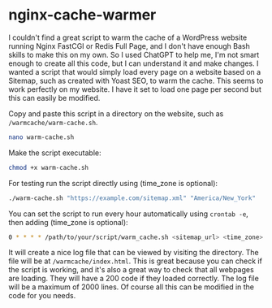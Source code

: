 # nginx-cache-warmer
I couldn't find a great script to warm the cache of a WordPress website running Nginx FastCGI or Redis Full Page, and I don't have enough Bash skills to make this on my own. So I used ChatGPT to help me, I'm not smart enough to create all this code, but I can understand it and make changes. I wanted a script that would simply load every page on a website based on a Sitemap, such as created with Yoast SEO, to warm the cache. This seems to work perfectly on my website. I have it set to load one page per second but this can easily be modified.

Copy and paste this script in a directory on the website, such as `/warmcache/warm-cache.sh`.

```bash
nano warm-cache.sh
```

Make the script executable:

```bash
chmod +x warm-cache.sh
```

For testing run the script directly using (time_zone is optional):

```bash
./warm-cache.sh "https://example.com/sitemap.xml" "America/New_York"
```

You can set the script to run every hour automatically using `crontab -e`, then adding (time_zone is optional):

```bash
0 * * * * /path/to/your/script/warm_cache.sh <sitemap_url> <time_zone> > /dev/null 2>&1
```

It will create a nice log file that can be viewed by visiting the directory. The file will be at `/warmcache/index.html`. This is great because you can check if the script is working, and it's also a great way to check that all webpages are loading. They will have a 200 code if they loaded correctly. The log file will be a maximum of 2000 lines. Of course all this can be modified in the code for you needs.
